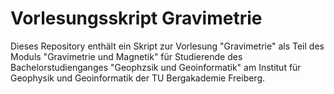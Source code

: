 # Vorlesungsskript Gravimetrie

Dieses Repository enthält ein Skript zur Vorlesung "Gravimetrie" als Teil des Moduls "Gravimetrie und Magnetik" für Studierende des Bachelorstudienganges "Geophzsik und Geoinformatik" am Institut für Geophysik und Geoinformatik der TU Bergakademie Freiberg.